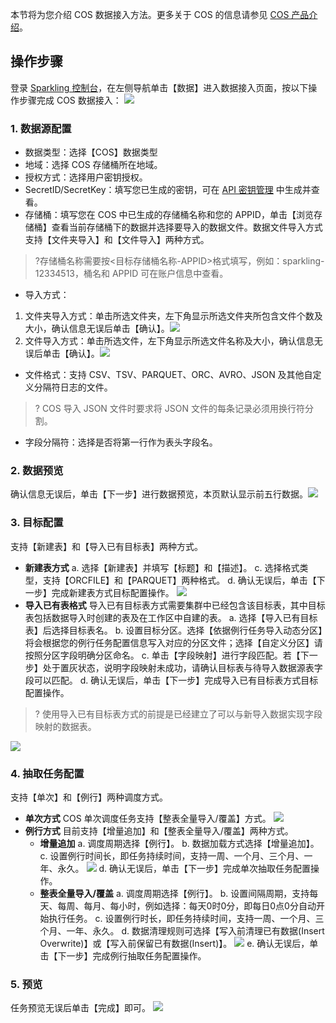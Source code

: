 本节将为您介绍 COS 数据接入方法。更多关于 COS 的信息请参见 [COS 产品介绍](https://cloud.tencent.com/document/product/436)。

## 操作步骤
登录 [Sparkling 控制台](https://sparkling.cloud.tencent.com)，在左侧导航单击【数据】进入数据接入页面，按以下操作步骤完成 COS 数据接入：
![](https://main.qcloudimg.com/raw/4486aaefec174caad540075c7834e0c7.png)

### 1. 数据源配置
* 数据类型：选择【COS】数据类型
* 地域：选择 COS 存储桶所在地域。
* 授权方式：选择用户密钥授权。
* SecretID/SecretKey：填写您已生成的密钥，可在 [API 密钥管理](https://console.cloud.tencent.com/cam/capi) 中生成并查看。
* 存储桶：填写您在 COS 中已生成的存储桶名称和您的 APPID，单击【浏览存储桶】查看当前存储桶下的数据并选择要导入的数据文件。数据文件导入方式支持【文件夹导入】和【文件导入】两种方式。
>?存储桶名称需要按<目标存储桶名称-APPID>格式填写，例如：sparkling-12334513，桶名和 APPID 可在账户信息中查看。

* 导入方式：
 1. 文件夹导入方式：单击所选文件夹，左下角显示所选文件夹所包含文件个数及大小，确认信息无误后单击【确认】。![](https://main.qcloudimg.com/raw/0f0dfbfbc88d0da774a57eb5449a7e15.png)
 2. 文件导入方式：单击所选文件，左下角显示所选文件名称及大小，确认信息无误后单击【确认】。![](https://main.qcloudimg.com/raw/e564c24bc3f03e88fcd2cdef613606c2.png)
* 文件格式：支持 CSV、TSV、PARQUET、ORC、AVRO、JSON 及其他自定义分隔符日志的文件。
>?  COS 导入 JSON 文件时要求将 JSON 文件的每条记录必须用换行符分割。

* 字段分隔符：选择是否将第一行作为表头字段名。

###  2. 数据预览
确认信息无误后，单击【下一步】进行数据预览，本页默认显示前五行数据。![](https://main.qcloudimg.com/raw/0b3d79583b30d2646200c31f051090c9.png)

### 3. 目标配置

支持【新建表】和【导入已有目标表】两种方式。

- **新建表方式**
  a. 选择【新建表】并填写【标题】和【描述】。
  c. 选择格式类型，支持【ORCFILE】和【PARQUET】两种格式。
  d. 确认无误后，单击【下一步】完成新建表方式目标配置操作。
  ![](https://main.qcloudimg.com/raw/9cc8a69a3a27095beefe89508aa2b056.png)
- **导入已有表格式**
  导入已有目标表方式需要集群中已经包含该目标表，其中目标表包括数据导入时创建的表及在工作区中自建的表。
  a. 选择【导入已有目标表】后选择目标表名。
  b. 设置目标分区。选择【依据例行任务导入动态分区】将会根据您的例行任务配置信息写入对应的分区文件；选择【自定义分区】请按照分区字段明确分区命名。
  c. 单击【字段映射】进行字段匹配。若【下一步】处于置灰状态，说明字段映射未成功，请确认目标表与待导入数据源表字段可以匹配。
  d. 确认无误后，单击【下一步】完成导入已有目标表方式目标配置操作。

 > ? 使用导入已有目标表方式的前提是已经建立了可以与新导入数据实现字段映射的数据表。

 ![](https://main.qcloudimg.com/raw/e00e2856fe37f9dfe0cecb6075c6e97b.png)

### 4. 抽取任务配置

支持【单次】和【例行】两种调度方式。

- **单次方式**
  COS 单次调度任务支持【整表全量导入/覆盖】方式。
  ![](https://main.qcloudimg.com/raw/c695a7c721e59cc757b901dc566286db.png)
- **例行方式**
  目前支持【增量追加】和【整表全量导入/覆盖】两种方式。
  - **增量追加**
    a. 调度周期选择【例行】。
    b. 数据加载方式选择【增量追加】。
    c. 设置例行时间长，即任务持续时间，支持一周、一个月、三个月、一年、永久。
     ![](https://main.qcloudimg.com/raw/457401c004f87181cb55ecb0e8397f94.png)
    d. 确认无误后，单击【下一步】完成单次抽取任务配置操作。
  - **整表全量导入/覆盖**
    a. 调度周期选择【例行】。
    b. 设置间隔周期，支持每天、每周、每月、每小时，例如选择：每天0时0分，即每日0点0分自动开始执行任务。
    c. 设置例行时长，即任务持续时间，支持一周、一个月、三个月、一年、永久。
    d. 数据清理规则可选择【写入前清理已有数据(Insert Overwrite)】或【写入前保留已有数据(Insert)】。
     ![](https://main.qcloudimg.com/raw/20e5cf9e19ffd76908ccb82ce351c581.png)
     e. 确认无误后，单击【下一步】完成例行抽取任务配置操作。

### 5. 预览

任务预览无误后单击【完成】即可。
![](https://main.qcloudimg.com/raw/2d5d9edc3aa8bfe66e14ba8bb50458d7.jpg)
